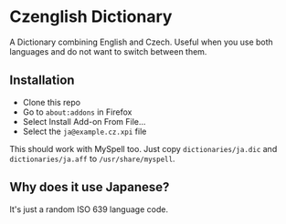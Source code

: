 # Czenglish Dictionary
A Dictionary combining English and Czech. Useful when you use both languages and do not want to switch between them.

## Installation
- Clone this repo
- Go to `about:addons` in Firefox
- Select Install Add-on From File...
- Select the `ja@example.cz.xpi` file

This should work with MySpell too. Just copy `dictionaries/ja.dic` and `dictionaries/ja.aff` to `/usr/share/myspell`.

## Why does it use Japanese?
It's just a random ISO 639 language code.